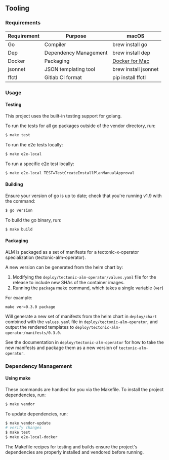## Tooling

### Requirements

| Requirement | Purpose               | macOS                |
|-------------|-----------------------|----------------------|
| Go          | Compiler              | brew install go      |
| Dep         | Dependency Management | brew install dep     |
| Docker      | Packaging             | [Docker for Mac]     |
| jsonnet     | JSON templating tool  | brew install jsonnet |
| ffctl       | Gitlab CI format      | pip install ffctl    |

[Docker for Mac]: https://store.docker.com/editions/community/docker-ce-desktop-mac

### Usage

#### Testing

This project uses the built-in testing support for golang.

To run the tests for all go packages outside of the vendor directory, run:
```sh
$ make test
```

To run the e2e tests locally:

```sh
$ make e2e-local
```

To run a specific e2e test locally:

```sh
$ make e2e-local TEST=TestCreateInstallPlanManualApproval
```

#### Building

Ensure your version of go is up to date; check that you're running v1.9 with the
command:
```sh
$ go version
```

To build the go binary, run:
```sh
$ make build
```

#### Packaging

ALM is packaged as a set of manifests for a tectonic-x-operator specialization (tectonic-alm-operator).

A new version can be generated from the helm chart by:

 1. Modifying the `deploy/tectonic-alm-operator/values.yaml` file for the release to include new SHAs of the container images. 
 1. Running the `package` make command, which takes a single variable (`ver`)
 
For example:

```
make ver=0.3.0 package
``` 

Will generate a new set of manifests from the helm chart in `deploy/chart` combined with the `values.yaml` file in `deploy/tectonic-alm-operator`, and output the rendered templates to `deploy/tectonic-alm-operator/manifests/0.3.0`.

See the documentation in `deploy/tectonic-alm-operator` for how to take the new manifests and package them as a new version of `tectonic-alm-operator`.
 
### Dependency Management

#### Using make
These commands are handled for you via the Makefile. To install the project
dependencies, run:

```sh
$ make vendor
```

To update dependencies, run:

```sh
$ make vendor-update
# verify changes
$ make test
$ make e2e-local-docker
```

The Makefile recipes for testing and builds ensure the project's dependencies
are properly installed and vendored before running.
